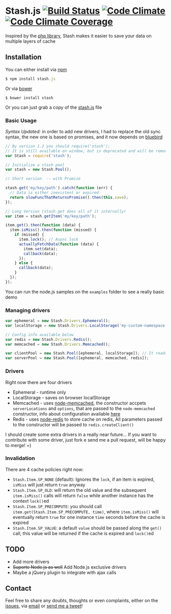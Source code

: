 # Stash.js [![Build Status](https://travis-ci.org/tadeuzagallo/stash.js.svg?branch=master)](https://travis-ci.org/tadeuzagallo/stash.js) [![Code Climate](https://codeclimate.com/github/tadeuzagallo/stash.js.png?v1.1.0)](https://codeclimate.com/github/tadeuzagallo/stash.js) [![Code Climate Coverage](https://codeclimate.com/github/tadeuzagallo/stash.js/coverage.png?v1.1.0)](https://codeclimate.com/github/tadeuzagallo/stash.js) #

Inspired by the [php library](https://github.com/tedivm/Stash), Stash makes it easier to save your data on multiple layers of cache

## Installation ##

You can either install via [npm](https://www.npmjs.org)

```javascript
$ npm install stash.js
```

Or via [bower](http://bower.io/)

```
$ bower install stash
```

Or you can just grab a copy of the [stash.js](https://raw.githubusercontent.com/tadeuzagallo/stash.js/master/src/stash.js) file

### Basic Usage ###

*Syntax Updated:* in order to add new drivers, I had to replace the old sync syntax, the new one is based on promises, and it now depends on [bluebird](https://github.com/petkaantonov/bluebird)

```javascript
// By version 1.2 you should require('stash');
// It is still available on window, but is deprecated and will be removed on version 2.0
var Stash = require('stash');

// Initialize a stash pool
var stash = new Stash.Pool();

// Short version  -- with Promise

stash.get('my/key/path').catch(function (err) {
  // Data is either inexistent or expired
  return slowFuncThatReturnsPromise().then(this.save);
});

// Long Version (stash.get does all of it internally)
var item = stash.getItem('my/key/path');

item.get().then(function (data) {
  item.isMiss().then(function (missed) {
    if (missed) {
      item.lock(); // Async lock
      actuallyFetchData(function (data) {
        item.set(data);
        callback(data);
      });
    } else {
      callback(data);
    }
  });
});
```

You can run the node.js samples on the `examples` folder to see a really basic demo

### Managing drivers ###

```javascript
var ephemeral = new Stash.Drivers.Ephemeral();
var localStorage = new Stash.Drivers.LocalStorage('my-custom-namespace');

// Config info available below
var redis = new Stash.Drivers.Redis(); 
var memcached = new Stash.Drivers.Memcached();

var clientPool = new Stash.Pool([ephemeral, localStorage]); // It reads on this order, and writes in reverse order
var serverPool = new Stash.Pool([ephemeral, memcached, redis]);
```

### Drivers ###

Right now there are four drivers

* Ephemeral - runtime only
* LocalStorage - saves on browser localStorage
* Memcached - uses [node-memcached](https://github.com/3rd-Eden/node-memcached), the constructor accpets `serverLocations` and `options`, that are passed to the `node-memcached` constructor, info about configuration available [here](https://github.com/3rd-Eden/node-memcached#server-locations)
* Redis - uses [node-redis](https://github.com/mranney/node_redis/) to store cache on redis, All parameters passed to the constructor will be passed to `redis.createClient()`

I should create some extra drivers in a really near future... If you want to contribute with some driver, just fork e send me a pull request, will be happy to merge! =)

### Invalidation ###

There are 4 cache policies right now:

* `Stash.Item.SP_NONE` (default): Ignores the `lock`, if an item is expired, `isMiss` will just return `true` anyway
* `Stash.Item.SP_OLD`: will return the old value and the subsequent `item.isMiss()` calls will return `false` while another instance has the context `lock()`ed
* `Stash.Item.SP_PRECOMPUTE`: you should call `item.get(Stash.Item.SP_PRECOMPUTE, time)`, where `item.isMiss()` will eventually return `true` for one instance `time` seconds before the cache is expired
* `Stash.Item.SP_VALUE`: a default `value` should be passed along the `get()` call, this value will be returned if the cache is expired and `lock()`ed

## TODO ##

* Add more drivers
* ~~Suporte Node.js as well~~ Add Node.js exclusive drivers
* Maybe a jQuery plugin to integrate with ajax calls

## Contact ##

Feel free to share any doubts, thoughts or even complaints, either on the [issues](https://github.com/tadeuzagallo/stash.js/issues), via [email](mailto:tadeuzagallo@gmail.com) or [send me a tweet](https://twitter.com/tadeuzagallo)!

